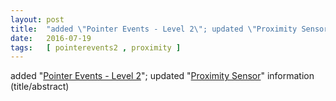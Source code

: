 ```yaml
---
layout: post
title:  "added \"Pointer Events - Level 2\"; updated \"Proximity Sensor\" information (title/abstract)"
date:   2016-07-19
tags:   [ pointerevents2 , proximity ]
---
```


added "[Pointer Events - Level 2](/spec/pointerevents2)"; updated "[Proximity Sensor](/spec/proximity)" information (title/abstract)

